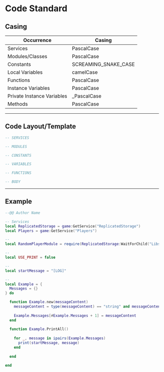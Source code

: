 # Code Standard

## Casing
| Occurrence                 | Casing               |
| -------------------------- | -------------------- |
| Services                   | PascalCase           |
| Modules/Classes            | PascalCase           |
| Constants                  | SCREAMING_SNAKE_CASE |
| Local Variables            | camelCase            |
| Functions                  | PascalCase           |
| Instance Variables         | PascalCase           |
| Private Instance Variables | _PascalCase          |
| Methods                    | PascalCase           |

---
## Code Layout/Template
```Lua
-- SERVICES

-- MODULES

-- CONSTANTS

-- VARIABLES

-- FUNCTIONS

-- BODY
```

---
## Example

```lua
--@@ Author Name

-- Services
local ReplicatedStorage = game:GetService("ReplicatedStorage")
local Players = game:GetService("Players")

--
local RandomPlayerModule = require(ReplicatedStorage:WaitForChild("Libs"):WaitForChild("FirstParty").PlayerModule)

--
local USE_PRINT = false

--
local startMessage = "[LOG]"

--
local Example = {
  Messages = {}
} do

  function Example.new(messageContent)
    messageContent = type(messageContent) == "string" and messageContent or error("Invalid data type for 'messageContent'; a string is expected") -- or assert() it doesn't matter
    
    Example.Messages[#Example.Messages + 1] = messageContent
  end
  
  function Example.PrintAll()
    
    for _, message in ipairs(Example.Messages)
      print(startMessage, message)
    end
    
  end

end
```
